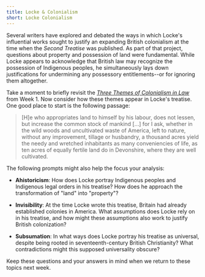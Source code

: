 ```yaml
---
title: Locke & Colonialism
short: Locke Colonialism
---
```


Several writers have explored and debated the ways in which Locke's influential works sought to justify an expanding British colonialism at the time when the *Second Treatise* was published. As part of that project, questions about property and possession of land were fundamental. While Locke appears to acknowledge that British law may recognize the possession of Indigenous peoples, he simultaneously lays down justifications for undermining any possessory entitlements--or for ignoring them altogether. 

Take a moment to briefly revisit the *[Three Themes of Colonialism in Law](../week1/#three-themes-of-colonialism-in-law)* from Week 1. Now consider how these themes appear in Locke's treatise. One good place to start is the following passage:

> [H]e who appropriates land to himself by his labour, does not lessen, but increase the common stock of mankind […] for I ask, whether in the wild woods and uncultivated waste of America, left to nature, without any improvement, tillage or husbandry, a thousand acres yield the needy and wretched inhabitants as many conveniencies of life, as ten acres of equally fertile land do in Devonshire, where they are well cultivated.

The following prompts might also help the focus your analysis:

- **Ahistoricism**: How does Locke portray Indigenous peoples and Indigenous legal orders in his treatise? How does he approach the transformation of "land" into "property"?

- **Invisibility**: At the time Locke wrote this treatise, Britain had already established colonies in America. What assumptions does Locke rely on in his treatise, and how might these assumptions also work to justify British colonization?

- **Subsumation**: In what ways does Locke portray his treatise as universal, despite being rooted in seventeenth-century British Christianity? What contradictions might this supposed universality obscure? 

Keep these questions and your answers in mind when we return to these topics next week. 
